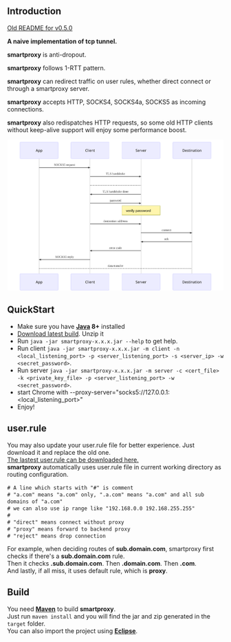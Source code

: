 ## Introduction
[Old README for v0.5.0](README-0.5.0.md) 

**A naive implementation of tcp tunnel.**

**smartproxy** is anti-dropout.

**smartproxy** follows 1-RTT pattern.

**smartproxy** can redirect traffic on user rules, whether direct connect or through a smartproxy server.

**smartproxy** accepts HTTP, SOCKS4, SOCKS4a, SOCKS5 as incoming connections.

**smartproxy** also redispatches HTTP requests, so some old HTTP clients without keep-alive support will enjoy some performance boost.

![diagram](diagram.svg)

[//]: # (<img src="diagram.svg" width="90%">)

## QuickStart
* Make sure you have **[Java](https://jdk.java.net/11/) 8+** installed
* [Download latest build](https://github.com/Immueggpain/smartproxy/releases). Unzip it
* Run `java -jar smartproxy-x.x.x.jar --help` to get help.
* Run client `java -jar smartproxy-x.x.x.jar -m client -n <local_listening_port> -p <server_listening_port> -s <server_ip> -w <secret_password>`.
* Run server `java -jar smartproxy-x.x.x.jar -m server -c <cert_file> -k <private_key_file> -p <server_listening_port> -w <secret_password>`.
* start Chrome with --proxy-server="socks5://127.0.0.1:<local_listening_port>"
* Enjoy!

## user.rule
You may also update your user.rule file for better experience. Just download it and replace the old one.  
[The lastest user.rule can be downloaded here.](user.rule)  
**smartproxy** automatically uses user.rule file in current working directory as routing configuration.  
```
# A line which starts with "#" is comment
# "a.com" means "a.com" only, ".a.com" means "a.com" and all sub domains of "a.com" 
# we can also use ip range like "192.168.0.0 192.168.255.255"
#
# "direct" means connect without proxy
# "proxy" means forward to backend proxy
# "reject" means drop connection
```
For example, when deciding routes of **sub.domain.com**, smartproxy first checks if there's a **sub.domain.com** rule.  
Then it checks **.sub.domain.com**. Then **.domain.com**. Then **.com**.  
And lastly, if all miss, it uses default rule, which is **proxy**.

## Build
You need [**Maven**](https://maven.apache.org/) to build **smartproxy**.  
Just run `maven install` and you will find the jar and zip generated in the `target` folder.  
You can also import the project using [**Eclipse**](https://www.eclipse.org/).
